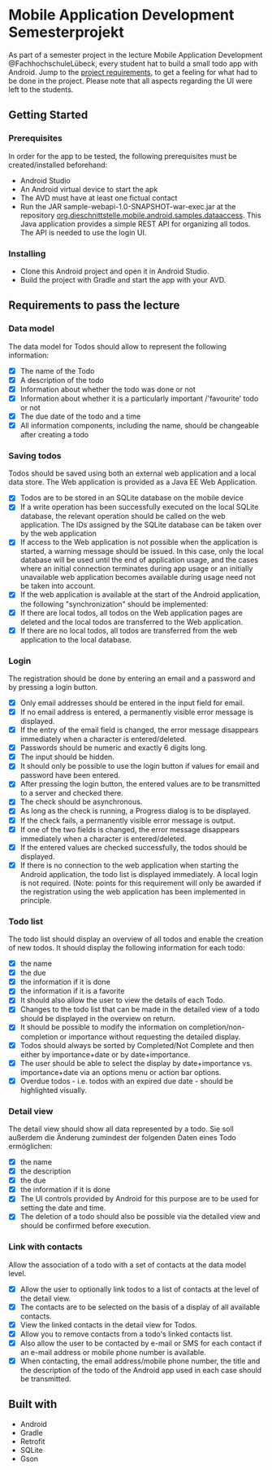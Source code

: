 # Mobile Application Development Semesterprojekt
As part of a semester project in the lecture Mobile Application Development @FachhochschuleLübeck, every student hat to build a small todo app with Android. Jump to the [project requirements](#requirements-to-pass-the-lecture), to get a feeling for what had to be done in the project. Please note that all aspects regarding the UI were left to the students.

## Getting Started

### Prerequisites
In order for the app to be tested, the following prerequisites must be created/installed beforehand:
* Android Studio
* An Android virtual device to start the apk
* The AVD must have at least one fictual contact
* Run the JAR sample-webapi-1.0-SNAPSHOT-war-exec.jar at the repository [org.dieschnittstelle.mobile.android.samples.dataaccess](https://github.com/dieschnittstelle/org.dieschnittstelle.mobile.android.samples.dataaccess). This Java application provides a simple REST API for organizing all todos. The API is needed to use the login UI.

### Installing
* Clone this Android project and open it in Android Studio.
* Build the project with Gradle and start the app with your AVD.

## Requirements to pass the lecture

### Data model
The data model for Todos should allow to represent the following information:
- [x] The name of the Todo
- [x] A description of the todo
- [x] Information about whether the todo was done or not
- [x] Information about whether it is a particularly important /'favourite' todo or not
- [x] The due date of the todo and a time
- [x] All information components, including the name, should be changeable after creating a todo

### Saving todos
Todos should be saved using both an external web application and a local data store. The Web application is provided as a Java EE Web Application.
- [x] Todos are to be stored in an SQLite database on the mobile device
- [x] If a write operation has been successfully executed on the local SQLite database, the relevant operation should be called on the web application. The IDs assigned by the SQLite database can be taken over by the web application
- [x] If access to the Web application is not possible when the application is started, a warning message should be issued. In this case, only the local database will be used until the end of application usage, and the cases where an initial connection terminates during app usage or an initially unavailable web application becomes available during usage need not be taken into account.
- [x] If the web application is available at the start of the Android application, the following "synchronization" should be implemented:
- [x] If there are local todos, all todos on the Web application pages are deleted and the local todos are transferred to the Web application.
- [x] If there are no local todos, all todos are transferred from the web application to the local database.

### Login
The registration should be done by entering an email and a password and by pressing a login button.
- [x] Only email addresses should be entered in the input field for email.
- [x] If no email address is entered, a permanently visible error message is displayed.
- [x] If the entry of the email field is changed, the error message disappears immediately when a character is entered/deleted.
- [x] Passwords should be numeric and exactly 6 digits long.
- [x] The input should be hidden.
- [x] It should only be possible to use the login button if values for email and password have been entered.
- [x] After pressing the login button, the entered values are to be transmitted to a server and checked there.
- [x] The check should be asynchronous.
- [x] As long as the check is running, a Progress dialog is to be displayed.
- [x] If the check fails, a permanently visible error message is output.
- [x] If one of the two fields is changed, the error message disappears immediately when a character is entered/deleted.
- [x] If the entered values are checked successfully, the todos should be displayed.
- [x] If there is no connection to the web application when starting the Android application, the todo list is displayed immediately. A local login is not required. (Note: points for this requirement will only be awarded if the registration using the web application has been implemented in principle.

### Todo list
The todo list should display an overview of all todos and enable the creation of new todos. It should display the following information for each todo:
- [x] the name
- [x] the due
- [x] the information if it is done
- [x] the information if it is a favorite
- [x] It should also allow the user to view the details of each Todo.
- [x] Changes to the todo list that can be made in the detailed view of a todo should be displayed in the overview on return.
- [x] It should be possible to modify the information on completion/non-completion or importance without requesting the detailed display.
- [x] Todos should always be sorted by Completed/Not Complete and then either by importance+date or by date+importance.
- [x] The user should be able to select the display by date+importance vs. importance+date via an options menu or action bar options.
- [x] Overdue todos - i.e. todos with an expired due date - should be highlighted visually.

### Detail view
The detail view should show all data represented by a todo. Sie soll außerdem die Änderung zumindest der folgenden
Daten eines Todo ermöglichen:
- [x] the name
- [x] the description
- [x] the due
- [x] the information if it is done
- [x] The UI controls provided by Android for this purpose are to be used for setting the date and time.
- [x] The deletion of a todo should also be possible via the detailed view and should be confirmed before execution.

### Link with contacts
Allow the association of a todo with a set of contacts at the data model level.
- [x] Allow the user to optionally link todos to a list of contacts at the level of the detail view.
- [x] The contacts are to be selected on the basis of a display of all available contacts.
- [x] View the linked contacts in the detail view for Todos.
- [x] Allow you to remove contacts from a todo's linked contacts list.
- [x] Also allow the user to be contacted by e-mail or SMS for each contact if an e-mail address or mobile phone number is available.
- [x] When contacting, the email address/mobile phone number, the title and the description of the todo of the Android app used in each case should be transmitted.

## Built with
* Android
* Gradle
* Retrofit
* SQLite
* Gson
